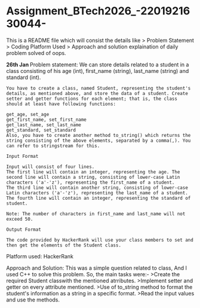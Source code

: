 # Assignment_BTech2026_-2201921630044-
This is a README file which will consist the details like
     > Problem Statement
     > Coding Platform Used
     > Approach and solution explaination
of daily problem solved of oops.

<b> 26th Jan </b>
Problem statement:
    We can store details related to a student in a class consisting of his age (int), first_name (string), last_name (string) and standard (int).

    You have to create a class, named Student, representing the student's details, as mentioned above, and store the data of a student. Create setter and getter functions for each element; that is, the class should at least have following functions:

    get_age, set_age
    get_first_name, set_first_name
    get_last_name, set_last_name
    get_standard, set_standard
    Also, you have to create another method to_string() which returns the string consisting of the above elements, separated by a comma(,). You can refer to stringstream for this.

    Input Format

    Input will consist of four lines.
    The first line will contain an integer, representing the age. The second line will contain a string, consisting of lower-case Latin characters ('a'-'z'), representing the first_name of a student.
    The third line will contain another string, consisting of lower-case Latin characters ('a'-'z'), representing the last_name of a student.
    The fourth line will contain an integer, representing the standard of student.

    Note: The number of characters in first_name and last_name will not exceed 50.  

    Output Format

    The code provided by HackerRank will use your class members to set and then get the elements of the Student class.

Platform used: HackerRank

Approach and Solution:
    This was a simple question related to class,
    And I used C++ to solve this problem.
    So, the main tasks were:-
    >Create the required Student classwith the mentioned atrributes.
    >Implement setter and getter on every attribute mentioned.
    >Use of to_string method to  format the student's information as a string in a specific format.
    >Read the input values and use the methods.